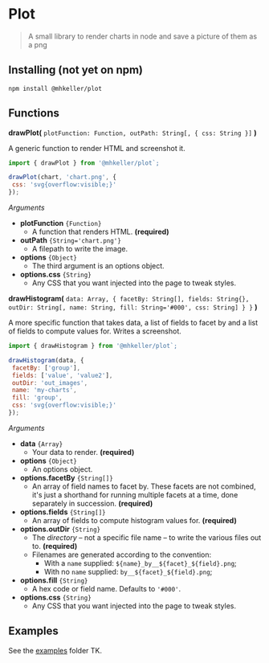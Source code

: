 Plot
===

> A small library to render charts in node and save a picture of them as a png

## Installing (not yet on npm)

```
npm install @mhkeller/plot
```

## Functions

**drawPlot(** `plotFunction: Function, outPath: String[, { css: String }]` **)**

A generic function to render HTML and screenshot it. 

```js
import { drawPlot } from '@mhkeller/plot`;

drawPlot(chart, 'chart.png', { 
 css: 'svg{overflow:visible;}' 
});
```

*Arguments*

* **plotFunction** `{Function}`
  * A function that renders HTML. **(required)**
* **outPath** `{String='chart.png'}`
  * A filepath to write the image.
* **options** `{Object}`
  * The third argument is an options object. 
* **options.css** `{String}`
  * Any CSS that you want injected into the page to tweak styles.

**drawHistogram(** `data: Array, { facetBy: String[], fields: String{}, outDir: String[, name: String, fill: String='#000', css: String] } }` **)**

A more specific function that takes data, a list of fields to facet by and a list of fields to compute values for. Writes a screenshot.

```js
import { drawHistogram } from '@mhkeller/plot`;

drawHistogram(data, { 
 facetBy: ['group'], 
 fields: ['value', 'value2'], 
 outDir: 'out_images', 
 name: 'my-charts', 
 fill: 'group', 
 css: 'svg{overflow:visible;}' 
});
```

*Arguments*

* **data** `{Array}`
  * Your data to render. **(required)**
* **options** `{Object}`
  * An options object.
* **options.facetBy** `{String[]}`
  * An array of field names to facet by. These facets are not combined, it's just a shorthand for running multiple facets at a time, done separately in succession. **(required)**
* **options.fields** `{String[]}`
  * An array of fields to compute histogram values for. **(required)**
* **options.outDir** `{String}`
  * The *directory* – not a specific file name – to write the various files out to. **(required)**
  * Filenames are generated according to the convention: 
    * With a `name` supplied: `${name}_by__${facet}_${field}.png`;
    * With no `name` supplied: `by__${facet}_${field}.png`;
* **options.fill** `{String}`
  * A hex code or field name. Defaults to `'#000'`.
* **options.css** `{String}`
  * Any CSS that you want injected into the page to tweak styles.
  
## Examples

See the [examples](./examples/) folder TK.
